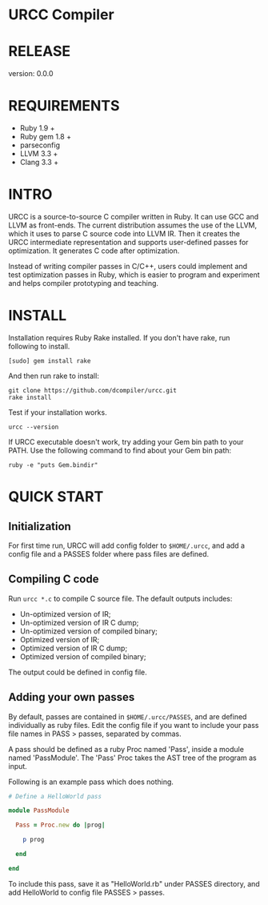 
URCC Compiler
====

# RELEASE

version: 0.0.0

# REQUIREMENTS
* Ruby 1.9 +
* Ruby gem 1.8 +
* parseconfig
* LLVM 3.3 +
* Clang 3.3 +


# INTRO

URCC is a source-to-source C compiler written in Ruby. It can use GCC and LLVM as front-ends.  The current distribution assumes the use of the LLVM, which it uses to parse C source code into LLVM IR.  Then it creates the URCC intermediate representation and supports user-defined passes for optimization.  It generates C code after optimization.

Instead of writing compiler passes in C/C++, users could implement and test optimization passes in Ruby, which is easier to program and experiment and helps compiler prototyping and teaching.


# INSTALL

Installation requires Ruby Rake installed. If you don't have rake, run following to install.

```
[sudo] gem install rake
```

And then run rake to install:

```
git clone https://github.com/dcompiler/urcc.git
rake install
```

Test if your installation works.

```
urcc --version
```

If URCC executable doesn't work, try adding your Gem bin path to your PATH. Use the following command to find about your Gem bin path:

```
ruby -e "puts Gem.bindir"
```

# QUICK START

## Initialization

For first time run, URCC will add config folder to ```$HOME/.urcc```, and add a config file and a PASSES folder where pass files are defined.

## Compiling C code

Run ```urcc *.c``` to compile C source file. The default outputs includes:

* Un-optimized version of IR;
* Un-optimized version of IR C dump;
* Un-optimized version of compiled binary;
* Optimized version of IR;
* Optimized version of IR C dump;
* Optimized version of compiled binary;

The output could be defined in config file.

## Adding your own passes

By default, passes are contained in ```$HOME/.urcc/PASSES```, and are defined individually as ruby files. Edit the config file if you want to include your pass file names in PASS > passes, separated by commas.

A pass should be defined as a ruby Proc named 'Pass', inside a module named 'PassModule'. The 'Pass' Proc takes the AST tree of the program as input.

Following is an example pass which does nothing.

```ruby
# Define a HelloWorld pass

module PassModule

  Pass = Proc.new do |prog|

    p prog

  end

end
```

To include this pass, save it as "HelloWorld.rb" under PASSES directory, and add HelloWorld to config file PASSES > passes.

